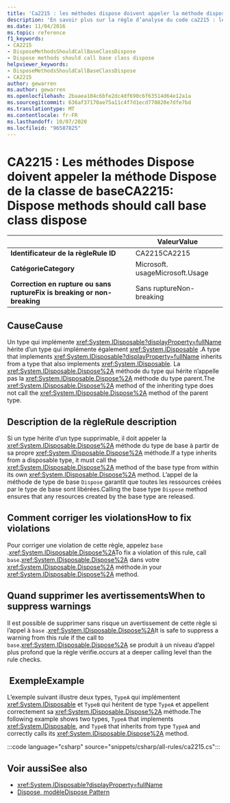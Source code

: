 ```yaml
---
title: 'Ca2215 : les méthodes dispose doivent appeler la méthode dispose de la classe de base (Code Analysis)'
description: 'En savoir plus sur la règle d’analyse du code ca2215 : les méthodes dispose doivent appeler la méthode dispose de la classe de base'
ms.date: 11/04/2016
ms.topic: reference
f1_keywords:
- CA2215
- DisposeMethodsShouldCallBaseClassDispose
- Dispose methods should call base class dispose
helpviewer_keywords:
- DisposeMethodsShouldCallBaseClassDispose
- CA2215
author: gewarren
ms.author: gewarren
ms.openlocfilehash: 2baaea104c6bfe2dc4df690c6f63514d64e12a1a
ms.sourcegitcommit: 636af37170ae75a11c4f7d1ecd770820e7dfe7bd
ms.translationtype: MT
ms.contentlocale: fr-FR
ms.lasthandoff: 10/07/2020
ms.locfileid: "96587825"
---
```

# <a name="ca2215-dispose-methods-should-call-base-class-dispose"></a><span data-ttu-id="112f2-103">CA2215 : Les méthodes Dispose doivent appeler la méthode Dispose de la classe de base</span><span class="sxs-lookup"><span data-stu-id="112f2-103">CA2215: Dispose methods should call base class dispose</span></span>

| | <span data-ttu-id="112f2-104">Valeur</span><span class="sxs-lookup"><span data-stu-id="112f2-104">Value</span></span> |
|-|-|
| <span data-ttu-id="112f2-105">**Identificateur de la règle**</span><span class="sxs-lookup"><span data-stu-id="112f2-105">**Rule ID**</span></span> |<span data-ttu-id="112f2-106">CA2215</span><span class="sxs-lookup"><span data-stu-id="112f2-106">CA2215</span></span>|
| <span data-ttu-id="112f2-107">**Catégorie**</span><span class="sxs-lookup"><span data-stu-id="112f2-107">**Category**</span></span> |<span data-ttu-id="112f2-108">Microsoft. usage</span><span class="sxs-lookup"><span data-stu-id="112f2-108">Microsoft.Usage</span></span>|
| <span data-ttu-id="112f2-109">**Correction en rupture ou sans rupture**</span><span class="sxs-lookup"><span data-stu-id="112f2-109">**Fix is breaking or non-breaking**</span></span> |<span data-ttu-id="112f2-110">Sans rupture</span><span class="sxs-lookup"><span data-stu-id="112f2-110">Non-breaking</span></span>|

## <a name="cause"></a><span data-ttu-id="112f2-111">Cause</span><span class="sxs-lookup"><span data-stu-id="112f2-111">Cause</span></span>

<span data-ttu-id="112f2-112">Un type qui implémente <xref:System.IDisposable?displayProperty=fullName> hérite d’un type qui implémente également <xref:System.IDisposable> .</span><span class="sxs-lookup"><span data-stu-id="112f2-112">A type that implements <xref:System.IDisposable?displayProperty=fullName> inherits from a type that also implements <xref:System.IDisposable>.</span></span> <span data-ttu-id="112f2-113">La <xref:System.IDisposable.Dispose%2A> méthode du type qui hérite n’appelle pas la <xref:System.IDisposable.Dispose%2A> méthode du type parent.</span><span class="sxs-lookup"><span data-stu-id="112f2-113">The <xref:System.IDisposable.Dispose%2A> method of the inheriting type does not call the <xref:System.IDisposable.Dispose%2A> method of the parent type.</span></span>

## <a name="rule-description"></a><span data-ttu-id="112f2-114">Description de la règle</span><span class="sxs-lookup"><span data-stu-id="112f2-114">Rule description</span></span>

<span data-ttu-id="112f2-115">Si un type hérite d’un type supprimable, il doit appeler la <xref:System.IDisposable.Dispose%2A> méthode du type de base à partir de sa propre <xref:System.IDisposable.Dispose%2A> méthode.</span><span class="sxs-lookup"><span data-stu-id="112f2-115">If a type inherits from a disposable type, it must call the <xref:System.IDisposable.Dispose%2A> method of the base type from within its own <xref:System.IDisposable.Dispose%2A> method.</span></span> <span data-ttu-id="112f2-116">L’appel de la méthode de type de base `Dispose` garantit que toutes les ressources créées par le type de base sont libérées.</span><span class="sxs-lookup"><span data-stu-id="112f2-116">Calling the base type `Dispose` method ensures that any resources created by the base type are released.</span></span>

## <a name="how-to-fix-violations"></a><span data-ttu-id="112f2-117">Comment corriger les violations</span><span class="sxs-lookup"><span data-stu-id="112f2-117">How to fix violations</span></span>

<span data-ttu-id="112f2-118">Pour corriger une violation de cette règle, appelez `base` .<xref:System.IDisposable.Dispose%2A></span><span class="sxs-lookup"><span data-stu-id="112f2-118">To fix a violation of this rule, call `base`.<xref:System.IDisposable.Dispose%2A></span></span> <span data-ttu-id="112f2-119">dans votre <xref:System.IDisposable.Dispose%2A> méthode.</span><span class="sxs-lookup"><span data-stu-id="112f2-119">in your <xref:System.IDisposable.Dispose%2A> method.</span></span>

## <a name="when-to-suppress-warnings"></a><span data-ttu-id="112f2-120">Quand supprimer les avertissements</span><span class="sxs-lookup"><span data-stu-id="112f2-120">When to suppress warnings</span></span>

<span data-ttu-id="112f2-121">Il est possible de supprimer sans risque un avertissement de cette règle si l’appel à `base` .<xref:System.IDisposable.Dispose%2A></span><span class="sxs-lookup"><span data-stu-id="112f2-121">It is safe to suppress a warning from this rule if the call to `base`.<xref:System.IDisposable.Dispose%2A></span></span> <span data-ttu-id="112f2-122">se produit à un niveau d’appel plus profond que la règle vérifie.</span><span class="sxs-lookup"><span data-stu-id="112f2-122">occurs at a deeper calling level than the rule checks.</span></span>

## <a name="example"></a><span data-ttu-id="112f2-123"> Exemple</span><span class="sxs-lookup"><span data-stu-id="112f2-123">Example</span></span>

<span data-ttu-id="112f2-124">L’exemple suivant illustre deux types, `TypeA` qui implémentent <xref:System.IDisposable> et `TypeB` qui héritent de type `TypeA` et appellent correctement sa <xref:System.IDisposable.Dispose%2A> méthode.</span><span class="sxs-lookup"><span data-stu-id="112f2-124">The following example shows two types, `TypeA` that implements <xref:System.IDisposable>, and `TypeB` that inherits from type `TypeA` and correctly calls its <xref:System.IDisposable.Dispose%2A> method.</span></span>

:::code language="csharp" source="snippets/csharp/all-rules/ca2215.cs":::

## <a name="see-also"></a><span data-ttu-id="112f2-125">Voir aussi</span><span class="sxs-lookup"><span data-stu-id="112f2-125">See also</span></span>

- <xref:System.IDisposable?displayProperty=fullName>
- [<span data-ttu-id="112f2-126">Dispose, modèle</span><span class="sxs-lookup"><span data-stu-id="112f2-126">Dispose Pattern</span></span>](../../../standard/garbage-collection/implementing-dispose.md)
